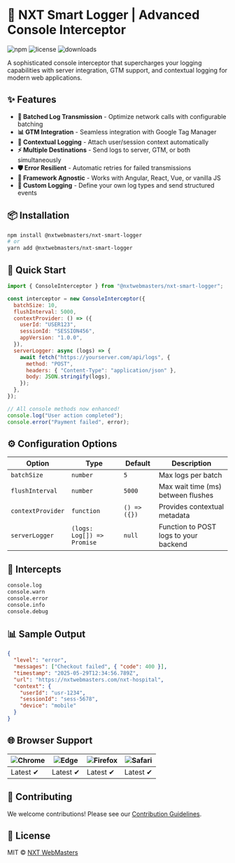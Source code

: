 # 🚀 NXT Smart Logger | Advanced Console Interceptor

![npm](https://img.shields.io/npm/v/@nxtwebmasters/nxt-smart-logger)
![license](https://img.shields.io/npm/l/@nxtwebmasters/nxt-smart-logger)
![downloads](https://img.shields.io/npm/dm/@nxtwebmasters/nxt-smart-logger)

A sophisticated console interceptor that supercharges your logging capabilities with server integration, GTM support, and contextual logging for modern web applications.

## ✨ Features

- **🔁 Batched Log Transmission** - Optimize network calls with configurable batching
- **📊 GTM Integration** - Seamless integration with Google Tag Manager
- **👤 Contextual Logging** - Attach user/session context automatically
- **⚡ Multiple Destinations** - Send logs to server, GTM, or both simultaneously
- **🛡️ Error Resilient** - Automatic retries for failed transmissions
- **🔄 Framework Agnostic** - Works with Angular, React, Vue, or vanilla JS
- **🧩 Custom Logging** - Define your own log types and send structured events

## 📦 Installation

```bash
npm install @nxtwebmasters/nxt-smart-logger
# or
yarn add @nxtwebmasters/nxt-smart-logger
```

## 🚀 Quick Start

```javascript
import { ConsoleInterceptor } from "@nxtwebmasters/nxt-smart-logger";

const interceptor = new ConsoleInterceptor({
  batchSize: 10,
  flushInterval: 5000,
  contextProvider: () => ({
    userId: "USER123",
    sessionId: "SESSION456",
    appVersion: "1.0.0",
  }),
  serverLogger: async (logs) => {
    await fetch("https://yourserver.com/api/logs", {
      method: "POST",
      headers: { "Content-Type": "application/json" },
      body: JSON.stringify(logs),
    });
  },
});

// All console methods now enhanced!
console.log("User action completed");
console.error("Payment failed", error);
```

## ⚙️ Configuration Options

| Option            | Type                       | Default      | Description                           |
| ----------------- | -------------------------- | ------------ | ------------------------------------- |
| `batchSize`       | `number`                   | `5`          | Max logs per batch                    |
| `flushInterval`   | `number`                   | `5000`       | Max wait time (ms) between flushes    |
| `contextProvider` | `function`                 | `() => ({})` | Provides contextual metadata          |
| `serverLogger`    | `(logs: Log[]) => Promise` | `null`       | Function to POST logs to your backend |

## 🧪 Intercepts

```bash
console.log
console.warn
console.error
console.info
console.debug
```

## 📊 Sample Output

```json
{
  "level": "error",
  "messages": ["Checkout failed", { "code": 400 }],
  "timestamp": "2025-05-29T12:34:56.789Z",
  "url": "https://nxtwebmasters.com/nxt-hospital",
  "context": {
    "userId": "usr-1234",
    "sessionId": "sess-5678",
    "device": "mobile"
  }
}
```

## 🌐 Browser Support

| ![Chrome](https://raw.githubusercontent.com/alrra/browser-logos/main/src/chrome/chrome_48x48.png) | ![Edge](https://raw.githubusercontent.com/alrra/browser-logos/main/src/edge/edge_48x48.png) | ![Firefox](https://raw.githubusercontent.com/alrra/browser-logos/main/src/firefox/firefox_48x48.png) | ![Safari](https://raw.githubusercontent.com/alrra/browser-logos/main/src/safari/safari_48x48.png) |
| ------------------------------------------------------------------------------------------------- | ------------------------------------------------------------------------------------------- | ---------------------------------------------------------------------------------------------------- | ------------------------------------------------------------------------------------------------- |
| Latest ✔                                                                                          | Latest ✔                                                                                    | Latest ✔                                                                                             | Latest ✔                                                                                          |

## 🤝 Contributing

We welcome contributions! Please see our [Contribution Guidelines](CONTRIBUTING.md).

## 📜 License

MIT © [NXT WebMasters](https://github.com/nxtwebmasters)
